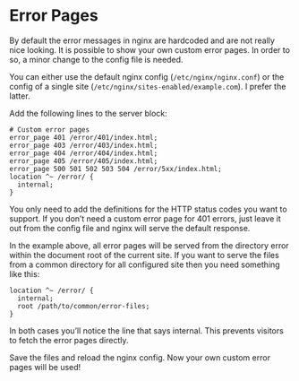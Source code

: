 # Error Pages

By default the error messages in nginx are hardcoded and are not really nice looking. It is possible to show your own custom error pages. In order to so, a minor change to the config file is needed.

You can either use the default nginx config (`/etc/nginx/nginx.conf`) or the config of a single site (`/etc/nginx/sites-enabled/example.com`). I prefer the latter.

Add the following lines to the server block:

```
# Custom error pages
error_page 401 /error/401/index.html;
error_page 403 /error/403/index.html;
error_page 404 /error/404/index.html;
error_page 405 /error/405/index.html;
error_page 500 501 502 503 504 /error/5xx/index.html;
location ^~ /error/ {
  internal;
}
```

You only need to add the definitions for the HTTP status codes you want to support. If you don’t need a custom error page for 401 errors, just leave it out from the config file and nginx will serve the default response.

In the example above, all error pages will be served from the directory error within the document root of the current site. If you want to serve the files from a common directory for all configured site then you need something like this:

```
location ^~ /error/ {
  internal;
  root /path/to/common/error-files;
}
```

In both cases you’ll notice the line that says internal. This prevents visitors to fetch the error pages directly.

Save the files and reload the nginx config. Now your own custom error pages will be used!

